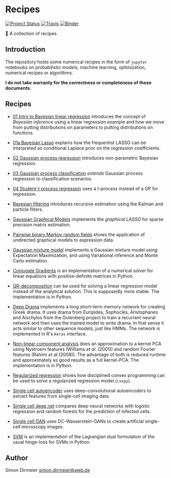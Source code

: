 # Recipes

[![Project Status](http://www.repostatus.org/badges/latest/wip.svg)](http://www.repostatus.org/#wip)
[![Travis](https://travis-ci.org/dirmeier/on-ai.svg?branch=master)](https://travis-ci.org/dirmeier/on-ai)
[![Binder](https://mybinder.org/badge.svg)](https://mybinder.org/v2/gh/dirmeier/on-ai/master)

:cake: A collection of recipes.

## Introduction

The repository hosts some numerical recipes in the form of `jupyter` notebooks on probabilistic models, machine learning, optimization, numerical recipes or algorithms.

**I do not take warranty for the correctness or completeness of these documents.**

## Recipes

- [01 Intro to Bayesian linear regression](https://nbviewer.jupyter.org/github/dirmeier/recipes/blob/master/bayesian_regression.ipynb) introduces the concept of *Bayesian inference* using a linear regression example and how we *move* from putting distributions on parameters to putting distributions on functions.
- [01a Bayesian Lasso](https://nbviewer.jupyter.org/github/dirmeier/recipes/blob/master/bayesian_lasso.ipynb) explains how the frequentist LASSO can be interpreted as conditional Laplace prior on the regression coefficients.
- [02 Gaussian process regression](https://nbviewer.jupyter.org/github/dirmeier/recipes/blob/master/gaussian_process_regression.ipynb) introduces non-parametric Bayesian regression.
- [03 Gaussian process classification](https://nbviewer.jupyter.org/github/dirmeier/recipes/blob/master/gaussian_process_classification.ipynb) *extends* Gaussian process regression to classification scenarios.
- [04 Student-t process regression](https://nbviewer.jupyter.org/github/dirmeier/probabilistic-modelling-notebooks/blob/master/t_process_regression.ipynb) uses a *t-process* instead of a GP for regression.

- [Bayesian filtering](https://nbviewer.jupyter.org/github/dirmeier/recipes/blob/master/bayesian-filtering.ipynb) introduces recursive estimation using the Kalman and particle filters.
- [Gaussian Graphical Models](https://nbviewer.jupyter.org/github/dirmeier/recipes/blob/master/gaussian_graphical_models.ipynb) implements the *graphical LASSO* for sparse precision matrix estimation.
- [Pairwise binary Markov random fields](https://nbviewer.jupyter.org/github/dirmeier/recipes/blob/master/pb-mrf.ipynb) shows the application of undirected graphical models to expression data.
- [Gaussian mixture model](https://nbviewer.jupyter.org/github/dirmeier/probabilistic-programming-notebooks/blob/master/gaussian_mixture_model.ipynb) implements a Gaussian mixture model using Expectation Maximization, and using Variational inference and Monte Carlo estimation.

- [Conjugate Gradients](https://nbviewer.jupyter.org/github/dirmeier/recipes/blob/master/conjugate_gradients.ipynb) is an implementation of a numerical solver for linear equations with positive-definite matrices in Python.
- [QR-decomposition](https://nbviewer.jupyter.org/github/dirmeier/recipes/blob/master/qr_decomposition.ipynb) can be used for solving a linear regression model instead of the analytical solution. This is supposedly more stable. The implementation is in Python.

- [Deep Drama](https://nbviewer.jupyter.org/github/dirmeier/recipes/blob/master/deep_drama.ipynb) implements a long short-term memory network for creating Greek drama. It uses drama from Euripides, Sophocles, Aristophanes and
 Aischylos from the Gutenberg project to train a recurrent neural network and then uses the trained model to *write* drama. In that sense it acts similar to other sequence models, just like HMMs. The network is implemented in R's `Keras` interface.
- [Non-linear component analysis](https://nbviewer.jupyter.org/github/dirmeier/recipes/blob/master/non_linear_component_analysis.ipynb) does an approximation to a kernel PCA using Nystroem features (Williams *et al*. (2001))
and random Fourier features (Rahimi *et al* (2008)). The advantage of both is reduced runtime and approximately as good results as a full kernel-PCA. The implementation is in Python.
- [Regularized regression](https://nbviewer.jupyter.org/github/dirmeier/recipes/blob/master/regularized_regression.ipynb) shows how disciplined convex programming can be used to solve a regularized regression model (`cvxpy`).
- [Single cell autoencoder](https://github.com/dirmeier/recipes/tree/master/single-cell-autoencoder) uses deep-convolutional autoencoders to extract features from single-cell imaging data.
- [Single cell deep net](https://github.com/dirmeier/recipes/tree/master/single-cell-deep-net) compares deep neural networks with logistic regression and random forests for the prediction of infected cells.
- [Single cell GAN](https://github.com/dirmeier/recipes/tree/master/single-cell-wasserstein-gan) uses DC-Wasserstein-GANs to create artificial single-cell microscopy images.
- [SVM](https://nbviewer.jupyter.org/github/dirmeier/recipes/blob/master/svm.ipynb) is an implementation of the Lagrangian dual formulation of the usual hinge-loss for SVMs in Python.


## Author

Simon Dirmeier <a href="mailto:simon.dirmeier@web.de">simon.dirmeier@web.de</a>
